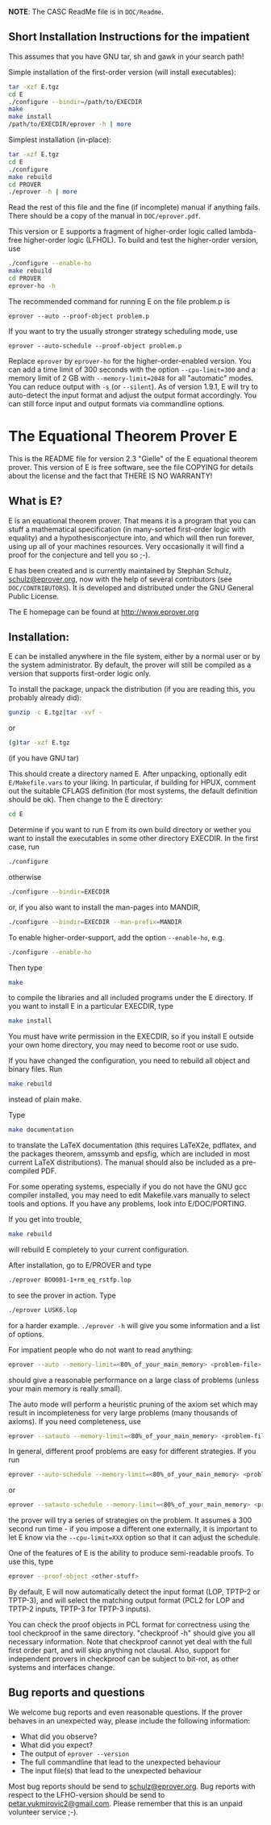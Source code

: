 **NOTE**: The CASC ReadMe file is in `DOC/Readme`.

## Short Installation Instructions for the impatient

This assumes that you have GNU tar, sh and gawk in your search path!

Simple installation of the first-order version (will install
executables):

```sh
tar -xzf E.tgz
cd E
./configure --bindir=/path/to/EXECDIR
make
make install
/path/to/EXECDIR/eprover -h | more
```

Simplest installation (in-place):

```sh
tar -xzf E.tgz
cd E
./configure
make rebuild
cd PROVER
./eprover -h | more
```

Read the rest of this file and the fine (if incomplete) manual if
anything fails. There should be a copy of the manual in
`DOC/eprover.pdf`.

This version or E supports a fragment of higher-order logic called
lambda-free higher-order logic (LFHOL). To build and test the
higher-order version, use

```sh
./configure --enable-ho
make rebuild
cd PROVER
eprover-ho -h
```


The recommended command for running E on the file problem.p is

```
eprover --auto --proof-object problem.p
```

If you want to try the usually stronger strategy scheduling mode, use

```
eprover --auto-schedule --proof-object problem.p
```

Replace `eprover` by `eprover-ho` for the higher-order-enabled
version.
You can add a time limit of 300 seconds with the option
`--cpu-limit=300` and a memory limit of 2 GB with `--memory-limit=2048`
for all "automatic" modes. You can reduce output with `-s` (or
`--silent`). As of version 1.9.1, E will try to auto-detect the input
format and adjust the output format accordingly. You can still force
input and output formats via commandline options.



# The Equational Theorem Prover E


This is the README file for version 2.3 "Gielle" of the E equational
theorem prover. This version of E is free software, see the file
COPYING for details about the license and the fact that THERE IS NO
WARRANTY!


## What is E?

E is an equational theorem prover. That means it is a program that you
can stuff a mathematical specification (in many-sorted first-order
logic with equality) and a hypothesisconjecture into, and which will
then run forever, using up all of your machines resources. Very
occasionally it will find a proof for the conjecture and tell you so
;-).

E has been created and is currently maintained by Stephan Schulz,
<schulz@eprover.org>, now with the help of several contributors (see
`DOC/CONTRIBUTORS`). It is developed and distributed under the GNU
General Public License.

The E homepage can be found at <http://www.eprover.org>


## Installation:

E can be installed anywhere in the file system, either by a normal
user or by the system administrator. By default, the prover will still
be compiled as a version that supports first-order logic only.

To install the package, unpack the distribution (if you are reading
this, you probably already did):

```sh
gunzip -c E.tgz|tar -xvf -
```

or

```sh
(g)tar -xzf E.tgz
```
(if you have GNU tar)

This should create a directory named E. After unpacking, optionally
edit `E/Makefile.vars` to your liking. In particular, if building for
HPUX, comment out the suitable CFLAGS definition (for most systems,
the default definition should be ok). Then change to the E directory:

```sh
cd E
```

Determine if you want to run E from its own build directory or wether
you want to install the executables in some other directory
EXECDIR. In the first case, run

```sh
./configure
```

otherwise

```sh
./configure --bindir=EXECDIR
```

or, if you also want to install the man-pages into MANDIR,

```sh
./configure --bindir=EXECDIR --man-prefix=MANDIR
```

To enable higher-order-support, add the option `--enable-ho`, e.g.

```sh
./configure --enable-ho
```

Then type

```sh
make
```

to compile the libraries and all included programs under the E
directory. If you want to install E in a particular EXECDIR, type

```sh
make install
```

You must have write permission in the EXECDIR, so if you install E
outside your own home directory, you may need to become root or use
sudo.

If you have changed the configuration, you need to rebuild all object
and binary files. Run

```sh
make rebuild
```

instead of plain make.


Type

```sh
make documentation
```

to translate the LaTeX documentation (this requires LaTeX2e, pdflatex,
and the packages theorem, amssymb and epsfig, which are included in
most current LaTeX distributions). The manual should also be included
as a pre-compiled PDF.

For some operating systems, especially if you do not have the GNU gcc
compiler installed, you may need to edit Makefile.vars manually to
select tools and options. If you have any problems, look into
E/DOC/PORTING.

If you get into trouble,

```sh
make rebuild
```

will rebuild E completely to your current configuration.

After installation, go to E/PROVER and type

```sh
./eprover BOO001-1+rm_eq_rstfp.lop
```

to see the prover in action. Type

```sh
./eprover LUSK6.lop
```

for a harder example. `./eprover -h` will give you some information and
a list of options.

For impatient people who do not want to read anything:

```sh
eprover --auto --memory-limit=<80%_of_your_main_memory> <problem-file>
```

should give a reasonable performance on a large class of problems
(unless your main memory is really small).

The auto mode will perform a heuristic pruning of the axiom set which
may result in incompleteness for very large problems (many thousands
of axioms). If you need completeness, use

```sh
eprover --satauto --memory-limit=<80%_of_your_main_memory> <problem-file>
```

In general, different proof problems are easy for different
strategies. If you run

```sh
eprover --auto-schedule --memory-limit=<80%_of_your_main_memory> <problem-file>
```

or

```sh
eprover --satauto-schedule --memory-limit=<80%_of_your_main_memory> <problem-file>
```

the prover will try a series of strategies on the problem. It assumes
a 300 second run time - if you impose a different one externally, it
is important to let E know via the `--cpu-limit=XXX` option so that it
can adjust the schedule.

One of the features of E is the ability to produce semi-readable
proofs. To use this, type

```sh
eprover --proof-object <other-stuff>
```

By default, E will now automatically detect the input format (LOP,
TPTP-2 or TPTP-3), and will select the matching output format (PCL2
for LOP and TPTP-2 inputs, TPTP-3 for TPTP-3 inputs).

You can check the proof objects in PCL format for correctness using
the tool checkproof in the same directory. "checkproof -h" should give
you all necessary information. Note that checkproof cannot yet deal
with the full first order part, and will skip anything not
clausal. Also, support for independent provers in checkproof can be
subject to bit-rot, as other systems and interfaces change.



## Bug reports and questions

We welcome bug reports and even reasonable questions. If the prover
behaves in an unexpected way, please include the following
information:

- What did you observe?
- What did you expect?
- The output of `eprover --version`
- The full commandline that lead to the unexpected behaviour
- The input file(s) that lead to the unexpected behaviour

Most bug reports should be send to <schulz@eprover.org>. Bug reports
with respect to the LFHO-version should be send to
<petar.vukmirovic2@gmail.com>. Please remember that this is an unpaid
volunteer service ;-).
